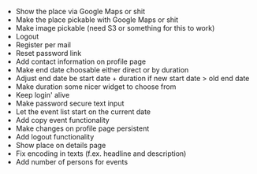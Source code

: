  - Show the place via Google Maps or shit
 - Make the place pickable with Google Maps or shit
 - Make image pickable (need S3 or something for this to work)
 - Logout
 - Register per mail
 - Reset password link
 - Add contact information on profile page
 - Make end date choosable either direct or by duration
 - Adjust end date be start date + duration if new start date > old end date
 - Make duration some nicer widget to choose from
 - Keep login' alive
 - Make password secure text input
 - Let the event list start on the current date
 - Add copy event functionality
 - Make changes on profile page persistent
 - Add logout functionality
 - Show place on details page
 - Fix encoding in texts (f.ex. headline and description)
 - Add number of persons for events